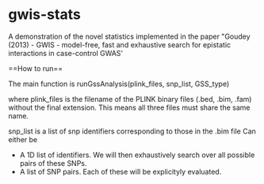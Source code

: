 gwis-stats
==========

A demonstration of the novel statistics implemented in 
the paper 
"Goudey (2013) - GWIS - model-free, fast and exhaustive search for epistatic interactions in case-control GWAS'



==How to run==


The main function is runGssAnalysis(plink_files, snp_list, GSS_type)

where 
plink_files is the filename of the PLINK binary files (.bed, .bim, .fam) without the final extension. This means all three files 
must share the same name. 

snp_list is a list of snp identifiers corresponding to those in the .bim file 
Can either be
 - A 1D list of identifiers. We will then exhaustively search over all possible pairs
    of these SNPs. 
 - A list of SNP pairs. Each of these will be explicityly evaluated. 
 
 
